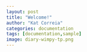 ```yaml
---
layout: post
title: "Welcome!"
author: "Kat Correia"
categories: documentation
tags: [documentation,sample]
image: diary-wimpy-tp.png
---
```

